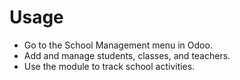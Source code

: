 Usage
=====

- Go to the School Management menu in Odoo.
- Add and manage students, classes, and teachers.
- Use the module to track school activities.

